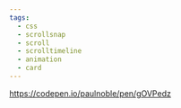 ```yaml
---
tags:
  - css
  - scrollsnap
  - scroll
  - scrolltimeline
  - animation
  - card
---
```

https://codepen.io/paulnoble/pen/gOVPedz

